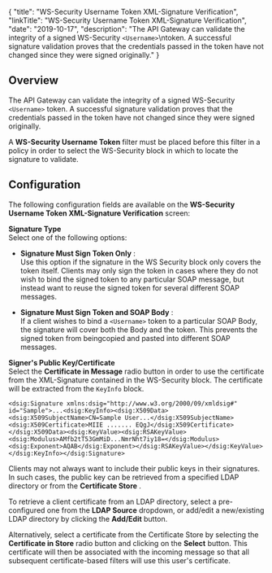 {
"title": "WS-Security Username Token XML-Signature Verification",
"linkTitle": "WS-Security Username Token XML-Signature Verification",
"date": "2019-10-17",
"description": "The API Gateway can validate the integrity of a signed WS-Security `<Username>`\\ntoken. A successful signature validation proves that the credentials passed in the token have not changed since they were signed originally."
}
<div id="p_authn_ws_user_xml_sig_over">

Overview
--------

The API Gateway can validate the integrity of a signed WS-Security `<Username>`
token. A successful signature validation proves that the credentials passed in the token have not changed since they were signed originally.

A **WS-Security Username Token**
filter must be placed before this filter in a policy in order to select the WS-Security block in which to locate the signature to validate.

</div>

<div id="p_authn_ws_user_xml_sig_conf">

Configuration
-------------

The following configuration fields are available on the **WS-Security Username Token XML-Signature Verification**
screen:

**Signature Type**\
Select one of the following options:

-   **Signature Must Sign Token Only**
    :\
    Use this option if the signature in the WS Security block only covers the token itself. Clients may only sign the token in cases where they do not wish to bind the signed token to any particular SOAP message, but instead want to reuse the signed token for several different SOAP messages.

-   **Signature Must Sign Token and SOAP Body**
    :\
    If a client wishes to bind a `<Username>`
    token to a particular SOAP Body, the signature will cover both the Body and the token. This prevents the signed token from beingcopied and pasted into different SOAP messages.

**Signer's Public Key/Certificate**\
Select the **Certificate in Message**
radio button in order to use the certificate from the XML-Signature contained in the WS-Security block. The certificate will be extracted from the `KeyInfo`
block.

    <dsig:Signature xmlns:dsig="http://www.w3.org/2000/09/xmldsig#" id="Sample">...<dsig:KeyInfo><dsig:X509Data><dsig:X509SubjectName>CN=Sample User...</dsig:X509SubjectName><dsig:X509Certificate>MIIE ....... EQgJ</dsig:X509Certificate></dsig:X509Data><dsig:KeyValue><dsig:RSAKeyValue><dsig:Modulus>AMfb2tT53GmMiD...NmrNht7iy18=</dsig:Modulus><dsig:Exponent>AQAB</dsig:Exponent></dsig:RSAKeyValue></dsig:KeyValue></dsig:KeyInfo></dsig:Signature>

Clients may not always want to include their public keys in their signatures. In such cases, the public key can be retrieved from a specified LDAP directory or from the **Certificate Store**
.

To retrieve a client certificate from an LDAP directory, select a pre-configured one from the **LDAP Source**
dropdown, or add/edit a new/existing LDAP directory by clicking the **Add/Edit**
button.

Alternatively, select a certificate from the Certificate Store by selecting the **Certificate in Store**
radio button and clicking on the **Select**
button. This certificate will then be associated with the incoming message so that all subsequent certificate-based filters will use this user's certificate.

</div>
